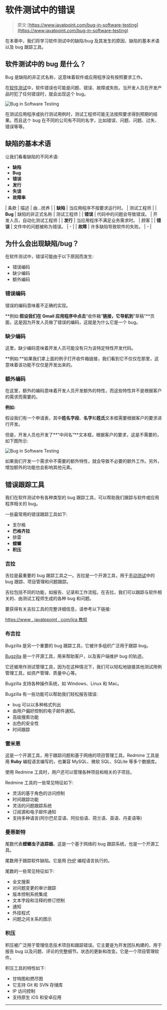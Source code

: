# 软件测试中的错误

> 原文:[https://www.javatpoint.com/bug-in-software-testing](https://www.javatpoint.com/bug-in-software-testing)

在本章中，我们将学习软件测试中的缺陷/bug 及其发生的原因、缺陷的基本术语以及 bug 跟踪工具。

## 软件测试中的 bug 是什么？

Bug 是缺陷的非正式名称，这意味着软件或应用程序没有按照要求工作。

在[软件测试](https://www.javatpoint.com/software-testing-tutorial)中，软件错误也可能是问题、错误、故障或失败。当开发人员在开发产品时犯了任何错误时，就会出现这个 bug。

![Bug in Software Testing](../Images/7d110be36eced553c73c5e606a8046fb.png)

在测试应用程序或执行测试用例时，测试工程师可能无法按照要求得到预期的结果。而且这个 bug 在不同的公司有不同的名字，比如错误、问题、问题、过失、错误等等。

## 缺陷的基本术语

让我们看看缺陷的不同术语:

*   **缺陷**
*   **Bug**
*   **错误**
*   **发行**
*   **失误**
*   **故障率**

| 条款 | 描述 | 由...抚养 |
| **缺陷** | 当应用程序不按要求运行时。 | 测试工程师 |
| **Bug** | 缺陷的非正式名称 | 测试工程师 |
| **错误** | 代码中的问题会导致错误。 | 开发人员，自动化测试工程师 |
| **发行** | 当应用程序不满足业务需求时。 | 顾客 |
| **错误** | 文件中的问题被称为错误。 | - |
| **故障** | 许多缺陷导致软件的失败。 | - |

## 为什么会出现缺陷/bug？

在软件测试中，错误可能由于以下原因而发生:

*   错误编码
*   缺少编码
*   额外编码

### 错误编码

错误的编码意味着不正确的实现。

**例如:**假设我们在 Gmail 应用程序中点击**“收件箱”**链接，它导航到**“草稿”**页面，这是因为开发人员做了错误的编码，这就是为什么它是一个 bug。

### 缺少编码

这里，缺少编码意味着开发人员可能没有只为该特定特性开发代码。

**例如:**如果我们拿上面的例子打开收件箱链接，我们看到它不仅仅在那里，这意味着该功能不仅仅是开发出来的。

### 额外编码

在这里，额外的编码意味着开发人员开发额外的特性，而这些特性并不是根据客户的需求而需要的。

**例如:**

假设我们有一个申请表，其中**姓名字段**、**名字**和**姓氏**文本框需要根据客户的要求进行开发。

但是，开发人员也开发了**“中间名”**文本框，根据客户的要求，这是不需要的，如下图所示:

![Bug in Software Testing](../Images/61edde77dcf9b0ca645dde1d648f5e5e.png)

如果我们开发一个需求中不需要的额外特性，就会导致不必要的额外工作。另外，增加额外的功能也会影响其他元素。

## 错误跟踪工具

我们在软件测试中有各种类型的 bug 跟踪工具，可以帮助我们跟踪与软件或应用程序相关的 bug。

一些最常用的错误跟踪工具如下:

*   支尔格
*   **巴格齐拉**
*   排雷
*   **螳螂**
*   **积压**

### 吉拉

吉拉是最重要的 bug 跟踪工具之一。吉拉是一个开源工具，用于[手动测试](https://www.javatpoint.com/manual-testing)中的 bug 跟踪、项目管理和问题跟踪。

吉拉包括不同的功能，如报告、记录和工作流程。在吉拉，我们可以跟踪与软件相关的、由测试工程师生成的各种 bug 和问题。

要获得有关吉拉工具的完整详细信息，请参考以下链接:

[https://www . javatppoint . com/jira 教程](https://www.javatpoint.com/jira-tutorial)

### 布吉拉

Bugzilla 是另一个重要的 bug 跟踪工具，它被许多组织广泛用于跟踪 bug。

[Bugzilla](https://www.javatpoint.com/bugzilla) 是一个开源工具，用来帮助客户，以及客户端维护 bug 的轨迹。

它还被用作测试管理工具，因为在这种情况下，我们可以轻松地链接其他测试用例管理工具，如资产管理、质量中心等。

Bugzilla 支持各种操作系统，如 Windows、Linux 和 Mac。

Bugzilla 有一些功能可以帮助我们轻松报告错误:

*   bug 可以以多种格式列出
*   由用户偏好控制的电子邮件通知。
*   高级搜索功能
*   出色的安全性
*   时间跟踪

### 雷米恩

这是一个开源工具，用于跟踪问题和基于网络的项目管理工具。Redmine 工具是用 **Ruby** 编程语言编写的，也兼容 MySQL、微软 SQL、SQLite 等多个数据库。

使用 Redmine 工具时，用户还可以管理各种项目和相关的子项目。

Redmine 工具的一些常见特征如下:

*   灵活的基于角色的访问控制
*   时间跟踪功能
*   灵活的问题跟踪系统
*   订阅源和电子邮件通知
*   支持多种语言(阿尔巴尼亚语、阿拉伯语、荷兰语、英语、丹麦语等)

### 曼蒂斯特

尾数代表**螳螂虫子追踪器**。这是一个基于网络的 bug 跟踪系统，也是一个开源工具。

尾数用于跟踪软件缺陷。它是用 [PHP](https://www.javatpoint.com/php-tutorial) 编程语言执行的。

尾数的一些常见特征如下:

*   全文搜索
*   对问题变更的审计跟踪
*   版本控制系统集成
*   文本字段和注释的修订控制
*   通知
*   外挂程式
*   问题之间关系的图示

### 积压

积压被广泛用于管理信息技术项目和跟踪错误。它主要是为开发团队构建的，用于报告 bug 以及问题、评论的完整细节。状态的更新和改变。它是一个项目管理软件。

积压工具的特性如下:

*   甘特图和燃尽图
*   它支持 Git 和 SVN 存储库
*   IP 访问控制
*   支持原生 iOS 和安卓应用

* * *